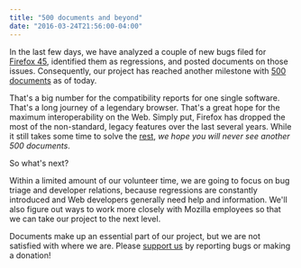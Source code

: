 ```yaml
---
title: "500 documents and beyond"
date: "2016-03-24T21:56:00-04:00"
---
```

In the last few days, we have analyzed a couple of new bugs filed for [Firefox 45](https://www.fxsitecompat.dev/en-CA/versions/45/), identified them as regressions, and posted documents on those issues. Consequently, our project has reached another milestone with [500 documents](https://www.fxsitecompat.dev/en-CA/docs/) as of today.

That's a big number for the compatibility reports for one single software. That's a long journey of a legendary browser. That's a great hope for the maximum interoperability on the Web. Simply put, Firefox has dropped the most of the non-standard, legacy features over the last several years. While it still takes some time to solve the [rest](https://www.fxsitecompat.dev/en-CA/versions/future/), *we hope you will never see another 500 documents*.

So what's next?

Within a limited amount of our volunteer time, we are going to focus on bug triage and developer relations, because regressions are constantly introduced and Web developers generally need help and information. We'll also figure out ways to work more closely with Mozilla employees so that we can take our project to the next level.

Documents make up an essential part of our project, but we are not satisfied with where we are. Please [support us](https://www.fxsitecompat.dev/en-CA/contribute/) by reporting bugs or making a donation!

